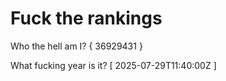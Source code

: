 # Fuck the rankings

Who the hell am I?
{ 36929431 }

What fucking year is it?
[ 2025-07-29T11:40:00Z ]

